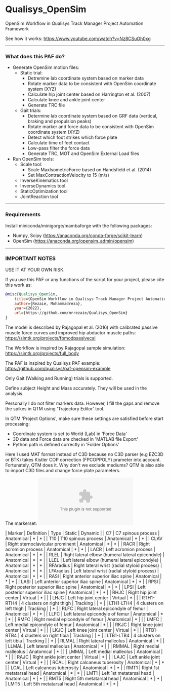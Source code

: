 # Qualisys_OpenSim
OpenSim Workflow in Qualisys Track Manager Project Automation Framework

See how it works: https://www.youtube.com/watch?v=Nz8CSuOh0xg

----
### What does this PAF do?
- Generate OpenSim motion files:
    - Static trial:
        - Detremine lab coordinate system based on marker data
        - Rotate marker data to be consistent with OpenSim coordinate system (XYZ)
        - Calculate hip joint center based on Harrington et al. (2007)
        - Calculate knee and ankle joint center
        - Generate TRC file
    - Gait trials:
        - Determine lab coordinate system based on GRF data (vertical, braking and propulsion peaks)
        - Rotate marker and force data to be consistent with OpenSim coordinate system (XYZ)
        - Detect which foot strikes which force plate
        - Calculate time of feet contact
        - Low-pass filter the force data
        - Generate TRC, MOT and OpenSim External Load files
- Run OpenSim tools:
    - Scale tool:
        - Scale MaxIsometricForce based on Handsfield et al. (2014)
        - Set MaxContractionVelocity to 15 (m/s)
    - InverseKinematics tool
    - InverseDynamics tool
    - StaticOptimization tool
    - JointReaction tool

---
### Requirements
Install miniconda/minigorge/mambaforge with the following packages:
- Numpy, Scipy (https://anaconda.org/conda-forge/scikit-learn)
- OpenSim (https://anaconda.org/opensim_admin/opensim)

---
### IMPORTANT NOTES
USE IT AT YOUR OWN RISK.

If you use this PAF or any functions of the script for your project, please cite this work as:
```bibtex
@misc{Qualisys_OpenSim,
    title={OpenSim Workflow in Qualisys Track Manager Project Automation Framework},
    author={Rezaie, Mohammadreza},
    year={2022},
    url={https://github.com/mrrezaie/Qualisys_OpenSim}
}
```

The model is described by Rajagopal et al. (2016) with calibrated passive muscle force curves and improved hip abductor muscle paths: https://simtk.org/projects/fbmodpassivecal

The Workflow is inspired by Rajagopal sample simulation: https://simtk.org/projects/full_body

The PAF is inspired by Qualisys PAF example: https://github.com/qualisys/paf-opensim-example

Only Gait (Walking and Running) trials is supported.

Define subject Height and Mass accurately. They will be used in the analysis.

Personally I do not filter markers data. However, I fill the gaps and remove the spikes in QTM using 'Trajectory Editor' tool.

In QTM 'Project Options', make sure these settings are satisfied before start processing:
- Coordinate system is set to World (Lab) in 'Force Data'
- 3D data and Force data are checked in 'MATLAB file Export'
- Python path is defined correctly in 'Folder Options'

Here I used MAT format instead of C3D because no C3D parser (e.g EZC3D or BTK) takes Kistler COP correction (FPCOPPOLY) prameter into account. Fortunately, QTM does it. Why don't we exclude mediums? QTM is also able to import C3D files and change force plate parameters.

The markerset:
![sample](./Templates/Markerset.csv)


| Marker | Definition | Type | Static | Dynamic |
| C7 | C7 spinous process | Anatomical | * | * |
| T10 | T10 spinous process | Anatomical | * | * |
| CLAV | Right sternoclavicular prominent | Anatomical | * | * |
| RACR | Right acromion process | Anatomical | * | * |
| LACR | Left acromion process | Anatomical | * | * |
| RLEL | Right lateral elbow (humeral lateral epicondyle) | Anatomical | * | * |
| LLEL | Left lateral elbow (humeral lateral epicondyle) | Anatomical | * | * |
| RFAradius | Right lateral wrist (radial styloid process) | Anatomical | * | * |
| LFAradius | Left lateral wrist (radial styloid process) | Anatomical | * | * |
| RASI | Right anterior superior iliac spine | Anatomical | * | * |
| LASI | Left anterior superior iliac spine | Anatomical | * | * |
| RPSI | Right posterior superior iliac spine | Anatomical | * | * |
| LPSI | Left posterior superior iliac spine | Anatomical | * | * |
| RHJC | Right hip joint center | Virtual | * |  |
| LHJC | Left hip joint center | Virtual | * |  |
| RTH1-RTH4 | 4 clusters on right thigh | Tracking |  | * |
| LTH1-LTH4 | 4 clusters on left thigh | Tracking |  | * |
| RLFC | Right lateral epicondyle of femur | Anatomical | * | * |
| LLFC | Left lateral epicondyle of femur | Anatomical | * | * |
| RMFC | Right medial epicondyle of femur | Anatomical | * |  |
| LMFC | Left medial epicondyle of femur | Anatomical | * |  |
| RKJC | Right knee joint center | Virtual | * |  |
| LKJC | Left knee joint center | Virtual | * |  |
| RTB1-RTB4 | 4 clusters on right tibia | Tracking |  | * |
| LTB1-LTB4 | 4 clusters on left tibia | Tracking |  | * |
| RLMAL | Right lateral malleolus | Anatomical | * |  |
| LLMAL | Left lateral malleolus | Anatomical | * |  |
| RMMAL | Right medial malleolus | Anatomical | * |  |
| LMMAL | Left medial malleolus | Anatomical | * |  |
| RAJC | Right ankle joint center | Virtual | * |  |
| LAJC | Left ankle joint center | Virtual | * |  |
| RCAL | Right calcaneus tuberosity | Anatomical | * | * |
| LCAL | Left calcaneus tuberosity | Anatomical | * | * |
| RMT1 | Right 1st metatarsal head | Anatomical | * | * |
| LMT1 | Left 1st metatarsal head | Anatomical | * | * |
| RMT5 | Right 5th metatarsal head | Anatomical | * | * |
| LMT5 | Left 5th metatarsal head | Anatomical | * | * |


